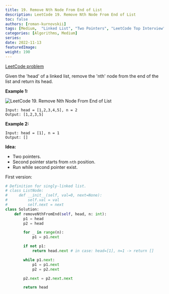 ```yaml
---
title: 19. Remove Nth Node From End of List
description: LeetCode 19. Remove Nth Node From End of List
toc: false
authors: [roman-kurnovskii]
tags: [Medium,  "Linked List", "Two Pointers", "LeetCode Top Interview"]
categories: [Algorithms, Medium]
series:
date: 2022-11-13
featuredImage:
weight: 190
---
```


[LeetCode problem]()

Given the 'head' of a linked list, remove the 'nth' node from the end of the list and return its head.


**Example 1:**

![LeetCode 19. Remove Nth Node From End of List](https://assets.leetcode.com/uploads/2020/10/03/remove_ex1.jpg)

    Input: head = [1,2,3,4,5], n = 2
    Output: [1,2,3,5]


**Example 2:**

    Input: head = [1], n = 1
    Output: []


**Idea:**

- Two pointers.
- Second pointer starts from `nth` position.
- Run while second pointer exist.

First version:

```python
# Definition for singly-linked list.
# class ListNode:
#     def __init__(self, val=0, next=None):
#         self.val = val
#         self.next = next
class Solution:
    def removeNthFromEnd(self, head, n: int):
        p1 = head
        p2 = head

        for _ in range(n):
            p1 = p1.next

        if not p1:
            return head.next # in case: head=[1], n=1 -> return []

        while p1.next:
            p1 = p1.next
            p2 = p2.next

        p2.next = p2.next.next

        return head
```
